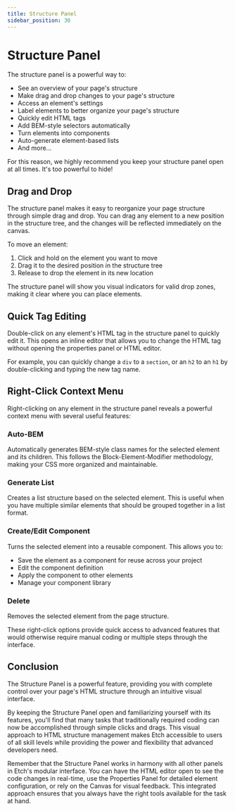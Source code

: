 ```yaml
---
title: Structure Panel
sidebar_position: 30
---
```


# Structure Panel

The structure panel is a powerful way to:

- See an overview of your page's structure
- Make drag and drop changes to your page's structure
- Access an element's settings
- Label elements to better organize your page's structure
- Quickly edit HTML tags
- Add BEM-style selectors automatically
- Turn elements into components
- Auto-generate element-based lists
- And more...

For this reason, we highly recommend you keep your structure panel open at all times. It's too powerful to hide!

## Drag and Drop

The structure panel makes it easy to reorganize your page structure through simple drag and drop. You can drag any element to a new position in the structure tree, and the changes will be reflected immediately on the canvas.

To move an element:
1. Click and hold on the element you want to move
2. Drag it to the desired position in the structure tree
3. Release to drop the element in its new location

The structure panel will show you visual indicators for valid drop zones, making it clear where you can place elements.

## Quick Tag Editing

Double-click on any element's HTML tag in the structure panel to quickly edit it. This opens an inline editor that allows you to change the HTML tag without opening the properties panel or HTML editor.

For example, you can quickly change a `div` to a `section`, or an `h2` to an `h1` by double-clicking and typing the new tag name.

## Right-Click Context Menu

Right-clicking on any element in the structure panel reveals a powerful context menu with several useful features:

### Auto-BEM
Automatically generates BEM-style class names for the selected element and its children. This follows the Block-Element-Modifier methodology, making your CSS more organized and maintainable.

### Generate List
Creates a list structure based on the selected element. This is useful when you have multiple similar elements that should be grouped together in a list format.

### Create/Edit Component
Turns the selected element into a reusable component. This allows you to:
- Save the element as a component for reuse across your project
- Edit the component definition
- Apply the component to other elements
- Manage your component library

### Delete
Removes the selected element from the page structure.

These right-click options provide quick access to advanced features that would otherwise require manual coding or multiple steps through the interface.


## Conclusion

The Structure Panel is a powerful feature, providing you with complete control over your page's HTML structure through an intuitive visual interface.

By keeping the Structure Panel open and familiarizing yourself with its features, you'll find that many tasks that traditionally required coding can now be accomplished through simple clicks and drags. This visual approach to HTML structure management makes Etch accessible to users of all skill levels while providing the power and flexibility that advanced developers need.

Remember that the Structure Panel works in harmony with all other panels in Etch's modular interface. You can have the HTML editor open to see the code changes in real-time, use the Properties Panel for detailed element configuration, or rely on the Canvas for visual feedback. This integrated approach ensures that you always have the right tools available for the task at hand.

